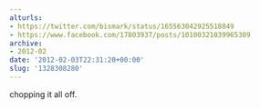 ```yaml
---
alturls:
- https://twitter.com/bismark/status/165563042925518849
- https://www.facebook.com/17803937/posts/10100321039965309
archive:
- 2012-02
date: '2012-02-03T22:31:20+00:00'
slug: '1328308280'
---
```


chopping it all off.

